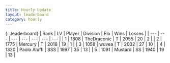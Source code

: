 ```yaml
---
title: Hourly Update
layout: leaderboard
category: hourly
---
```


{: .leaderboard}
| Rank | LV | Player | Division | Elo | Wins | Losses |
| --- | --- | --- | --- | --- | --- | --- |
| <span data-change="0">1</span> | 1808 | <span title="ID: 544310">TheDraconic</span> | T | <span data-change="0">2055</span> | <span data-change="0">20</span> | <span data-change="0">2</span> |
| <span data-change="0">2</span> | 1775 | <span title="ID: 692745">Mercury</span> | T | <span data-change="0">2018</span> | <span data-change="0">19</span> | <span data-change="0">1</span> |
| <span data-change="1">3</span> | 1058 | <span title="ID: 740957">wuvea</span> | T | <span data-change="16">2002</span> | <span data-change="1">27</span> | <span data-change="0">10</span> |
| <span data-change="-1">4</span> | 1320 | <span title="ID: 512212">Paolo Aluffi</span> | SSS | <span data-change="8">1997</span> | <span data-change="1">35</span> | <span data-change="0">13</span> |
| <span data-change="0">5</span> | 1091 | <span title="ID: 611082">Mustard</span> | SS | <span data-change="0">1940</span> | <span data-change="0">19</span> | <span data-change="0">13</span> |
